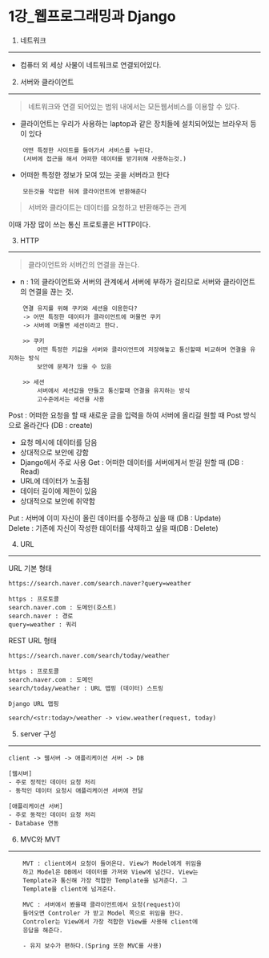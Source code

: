 1강_웹프로그래밍과 Django
===========

1. 네트워크
--------------

-  컴퓨터 외 세상 사물이 네트워크로 연결되어있다.

2. 서버와 클라이언트
------
>네트워크와 연결 되어있는 범위 내에서는 모든웹서비스를 이용할 수 있다.  
- 클라이언트는 우리가 사용하는 laptop과 같은 장치들에 설치되어있는 브라우저 등이 있다  
~~~
    어떤 특정한 사이트를 들어가서 서비스를 누린다.  
    (서버에 접근을 해서 어떠한 데이터를 받기위해 사용하는것.)
~~~
- 어떠한 특정한 정보가 모여 있는 곳을 서버라고 한다  
~~~
    모든것을 작업한 뒤에 클라이언트에 반환해준다
~~~
>서버와 클라이트는 데이터를 요청하고 반환해주는 관계  

이때 가장 많이 쓰는 통신 프로토콜은 HTTP이다.

3. HTTP
----------
>클라이언트와 서버간의 연결을 끊는다.
- n : 1의 클라이언트와 서버의 관계에서 서버에 부하가 걸리므로 서버와 클라이언트의 연결을 끊는 것.  

~~~
    연결 유지를 위해 쿠키와 세션을 이용한다?
    -> 어떤 특정한 데이터가 클라이언트에 머물면 쿠키
    -> 서버에 머물면 세션이라고 한다.

    >> 쿠키
        어떤 특정한 키값을 서버와 클라이언트에 저장해놓고 통신할때 비교하며 연결을 유지하는 방식
        보안에 문제가 있을 수 있음

    >> 세션
        서버에서 세션값을 만들고 통신할때 연결을 유지하는 방식
        고수준에서는 세션을 사용
~~~
Post : 어떠한 요청을 할 때 새로운 글을 입력을 하여 서버에 올리길 원할 때 Post 방식으로 올라간다 (DB : create)  
- 요청 메시에 데이터를 담음
- 상대적으로 보안에 강함
- Django에서 주로 사용
Get : 어떠한 데이터를 서버에게서 받길 원할 때 (DB : Read)  
 - URL에 데이터가 노출됨
 - 데이터 길이에 제한이 있음
 - 상대적으로 보안에 취약함  

Put : 서버에 이미 자신이 올린 데이터를 수정하고 싶을 때 (DB : Update)  
Delete : 기존에 자신이 작성한 데이터를 삭제하고 싶을 때(DB : Delete)  

4. URL
---
URL 기본 형태
~~~
https://search.naver.com/search.naver?query=weather

https : 프로토콜
search.naver.com : 도메인(호스트)
search.naver : 경로
query=weather : 쿼리
~~~
REST URL 형태
```
https://search.naver.com/search/today/weather

https : 프로토콜
search.naver.com : 도메인
search/today/weather : URL 맵핑 (데이터) 스트링

Django URL 맵핑

search/<str:today>/weather -> view.weather(request, today)
```

5. server 구성
---

```
client -> 웹서버 -> 애플리케이션 서버 -> DB

[웹서버]
- 주로 정적인 데이터 요청 처리
- 동적인 데이터 요청시 애플리케이션 서버에 전달

[애플리케이션 서버]
- 주로 동적인 데이터 요청 처리
- Database 연동
```

6. MVC와 MVT
---
```
    MVT : client에서 요청이 들어온다. View가 Model에게 위임을
    하고 Model은 DB에서 데이터를 가져와 View에 넘긴다. View는
    Template과 통신해 가장 적합한 Template을 넘겨준다. 그
    Template을 client에 넘겨준다.  

    MVC : 서버에서 봤을때 클라이언트에서 요청(request)이
    들어오면 Controler 가 받고 Model 쪽으로 위임을 한다.
    Controler는 View에서 가장 적합한 View를 사용해 client에
    응답을 해준다.
    
    - 유지 보수가 편하다.(Spring 또한 MVC를 사용)
```